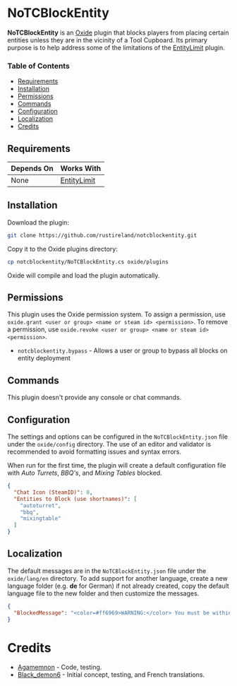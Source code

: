 # NoTCBlockEntity
**NoTCBlockEntity** is an [Oxide](https://umod.org/) plugin that blocks players from placing certain entities unless they are in the vicinity of a Tool Cupboard. Its primary purpose is to help address some of the limitations of the [EntityLimit](https://umod.org/plugins/entity-limit) plugin.
### Table of Contents  
- [Requirements](#requirements)  
- [Installation](#installation)  
- [Permissions](#permissions)  
- [Commands](#commands)  
- [Configuration](#configuration)  
- [Localization](#localization)  
- [Credits](#credits)
## Requirements
| Depends On | Works With |
| --- | --- |
| None | [EntityLimit](https://umod.org/plugins/entity-limit) |
## Installation
Download the plugin:
```bash
git clone https://github.com/rustireland/notcblockentity.git
```
Copy it to the Oxide plugins directory:
```bash
cp notcblockentity/NoTCBlockEntity.cs oxide/plugins
```
Oxide will compile and load the plugin automatically.
## Permissions
This plugin uses the Oxide permission system. To assign a permission, use `oxide.grant <user or group> <name or steam id> <permission>`. To remove a permission, use `oxide.revoke <user or group> <name or steam id> <permission>`.
- `notcblockentity.bypass` - Allows a user or group to bypass all blocks on entity deployment
## Commands
This plugin doesn't provide any console or chat commands.
## Configuration
The settings and options can be configured in the `NoTCBlockEntity.json` file under the `oxide/config` directory. The use of an editor and validator is recommended to avoid formatting issues and syntax errors.

When run for the first time, the plugin will create a default configuration file with *Auto Turrets*, *BBQ's*, and *Mixing Tables* blocked.
```json
{
  "Chat Icon (SteamID)": 0,
  "Entities to Block (use shortnames)": [
    "autoturret",
    "bbq",
    "mixingtable"
  ]
}
```
## Localization
The default messages are in the `NoTCBlockEntity.json` file under the `oxide/lang/en` directory. To add support for another language, create a new language folder (e.g. **de** for German) if not already created, copy the default language file to the new folder and then customize the messages.
```json
{
  "BlockedMessage": "<color=#ff6969>WARNING:</color> You must be within range of a <color=#ffa500>Tool Cupboard</color> to place a <color=#ffa500>{entity}</color>!"
}
```
# Credits
- [Agamemnon](https://github.com/agamemnon23) - Code, testing.
- [Black_demon6](https://github.com/TheBlackdemon6) - Initial concept, testing, and French translations.
